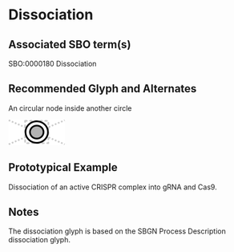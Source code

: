 # Dissociation

## Associated SBO term(s)
SBO:0000180 Dissociation

## Recommended Glyph and Alternates
An circular node inside another circle

![glyph specification](dissociation-specification.png)

## Prototypical Example

Dissociation of an active CRISPR complex into gRNA and Cas9.

## Notes
The dissociation glyph is based on the SBGN Process Description dissociation glyph.

